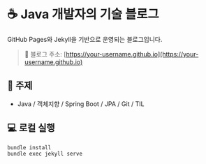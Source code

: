 # ☕ Java 개발자의 기술 블로그

GitHub Pages와 Jekyll을 기반으로 운영되는 블로그입니다.

> 📝 블로그 주소: [https://your-username.github.io](https://your-username.github.io)

## 📂 주제
- Java / 객체지향 / Spring Boot / JPA / Git / TIL

## 💻 로컬 실행

```bash
bundle install
bundle exec jekyll serve
```
